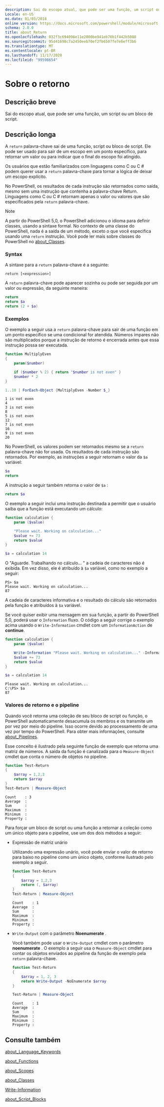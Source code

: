 ```yaml
---
description: Sai do escopo atual, que pode ser uma função, um script ou um bloco de script.
Locale: en-US
ms.date: 01/03/2018
online version: https://docs.microsoft.com/powershell/module/microsoft.powershell.core/about/about_return?view=powershell-7.2&WT.mc_id=ps-gethelp
schema: 2.0.0
title: about_Return
ms.openlocfilehash: 032f3c694096e11e2800be941eb76b1f442b5088
ms.sourcegitcommit: 95d41698c7a2450eeb70ef2fb6507fe7e6eff3b6
ms.translationtype: MT
ms.contentlocale: pt-BR
ms.lasthandoff: 11/17/2020
ms.locfileid: "99598654"
---
```

# <a name="about-return"></a>Sobre o retorno

## <a name="short-description"></a>Descrição breve

Sai do escopo atual, que pode ser uma função, um script ou um bloco de script.

## <a name="long-description"></a>Descrição longa

A `return` palavra-chave sai de uma função, script ou bloco de script. Ele pode ser usado para sair de um escopo em um ponto específico, para retornar um valor ou para indicar que o final do escopo foi atingido.

Os usuários que estão familiarizados com linguagens como C ou C \# podem querer usar a `return` palavra-chave para tornar a lógica de deixar um escopo explícito.

No PowerShell, os resultados de cada instrução são retornados como saída, mesmo sem uma instrução que contenha a palavra-chave Return. Linguagens como C ou C \# retornam apenas o valor ou valores que são especificados pela `return` palavra-chave.

> [!NOTE]
> A partir do PowerShell 5,0, o PowerShell adicionou o idioma para definir classes, usando a sintaxe formal.  No contexto de uma classe do PowerShell, nada é a saída de um método, exceto o que você especifica usando uma `return` instrução. Você pode ler mais sobre classes do PowerShell no [about_Classes](about_Classes.md).

### <a name="syntax"></a>Syntax

A sintaxe para a `return` palavra-chave é a seguinte:

```
return [<expression>]
```

A `return` palavra-chave pode aparecer sozinha ou pode ser seguida por um valor ou expressão, da seguinte maneira:

```powershell
return
return $a
return (2 + $a)
```

### <a name="examples"></a>Exemplos

O exemplo a seguir usa a `return` palavra-chave para sair de uma função em um ponto específico se uma condicional for atendida. Números ímpares não são multiplicados porque a instrução de retorno é encerrada antes que essa instrução possa ser executada.

```powershell
function MultiplyEven
{
    param($number)

    if ($number % 2) { return "$number is not even" }
    $number * 2
}

1..10 | ForEach-Object {MultiplyEven -Number $_}
```

```output
1 is not even
4
3 is not even
8
5 is not even
12
7 is not even
16
9 is not even
20
```

No PowerShell, os valores podem ser retornados mesmo se a `return` palavra-chave não for usada.
Os resultados de cada instrução são retornados. Por exemplo, as instruções a seguir retornam o valor da `$a` variável:

```powershell
$a
return
```

A instrução a seguir também retorna o valor de `$a` :

```powershell
return $a
```

O exemplo a seguir inclui uma instrução destinada a permitir que o usuário saiba que a função está executando um cálculo:

```powershell
function calculation {
    param ($value)

    "Please wait. Working on calculation..."
    $value += 73
    return $value
}

$a = calculation 14
```

O "Aguarde. Trabalhando no cálculo... " a cadeia de caracteres não é exibida. Em vez disso, ele é atribuído à `$a` variável, como no exemplo a seguir:

```
PS> $a
Please wait. Working on calculation...
87
```

A cadeia de caracteres informativa e o resultado do cálculo são retornados pela função e atribuídos à `$a` variável.

Se você quiser exibir uma mensagem em sua função, a partir do PowerShell 5,0, poderá usar o `Information` fluxo. O código a seguir corrige o exemplo acima usando o `Write-Information` cmdlet com um `InformationAction` de **continue**.

```powershell
function calculation {
    param ($value)

    Write-Information "Please wait. Working on calculation..." -InformationAction Continue
    $value += 73
    return $value
}

$a = calculation 14
```

```output
Please wait. Working on calculation...
C:\PS> $a
87
```

### <a name="return-values-and-the-pipeline"></a>Valores de retorno e o pipeline

Quando você retorna uma coleção de seu bloco de script ou função, o PowerShell automaticamente desacumula os membros e os transmite um por vez por meio do pipeline. Isso ocorre devido ao processamento de uma vez por tempo do PowerShell. Para obter mais informações, consulte [about_Pipelines](about_pipelines.md).

Esse conceito é ilustrado pela seguinte função de exemplo que retorna uma matriz de números. A saída da função é canalizada para o `Measure-Object` cmdlet que conta o número de objetos no pipeline.

```powershell
function Test-Return
{
    $array = 1,2,3
    return $array
}
Test-Return | Measure-Object
```

```Output
Count    : 3
Average  :
Sum      :
Maximum  :
Minimum  :
Property :
```

Para forçar um bloco de script ou uma função a retornar a coleção como um único objeto para o pipeline, use um dos dois métodos a seguir:

- Expressão de matriz unário

  Utilizando uma expressão unário, você pode enviar o valor de retorno para baixo no pipeline como um único objeto, conforme ilustrado pelo exemplo a seguir.

  ```powershell
  function Test-Return
  {
      $array = 1,2,3
      return (, $array)
  }
  Test-Return | Measure-Object
  ```

  ```Output
  Count    : 1
  Average  :
  Sum      :
  Maximum  :
  Minimum  :
  Property :
  ```

- `Write-Output` com o parâmetro **Noenumerate** .

  Você também pode usar o `Write-Output` cmdlet com o parâmetro **noenumerate** . O exemplo a seguir usa o `Measure-Object` cmdlet para contar os objetos enviados ao pipeline da função de exemplo pela `return` palavra-chave.

  ```powershell
  function Test-Return
  {
      $array = 1, 2, 3
      return Write-Output -NoEnumerate $array
  }

  Test-Return | Measure-Object
  ```

  ```Output
  Count    : 1
  Average  :
  Sum      :
  Maximum  :
  Minimum  :
  Property :
  ```

## <a name="see-also"></a>Consulte também

[about_Language_Keywords](about_Language_Keywords.md)

[about_Functions](about_Functions.md)

[about_Scopes](about_Scopes.md)

[about_Classes](about_Classes.md)

[Write-Information](xref:Microsoft.PowerShell.Utility.Write-Information)

[about_Script_Blocks](about_Script_Blocks.md)


